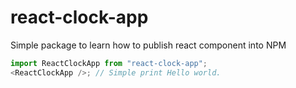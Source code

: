 # react-clock-app

Simple package to learn how to publish react component into NPM

```javascript
import ReactClockApp from "react-clock-app";
<ReactClockApp />; // Simple print Hello world.
```
